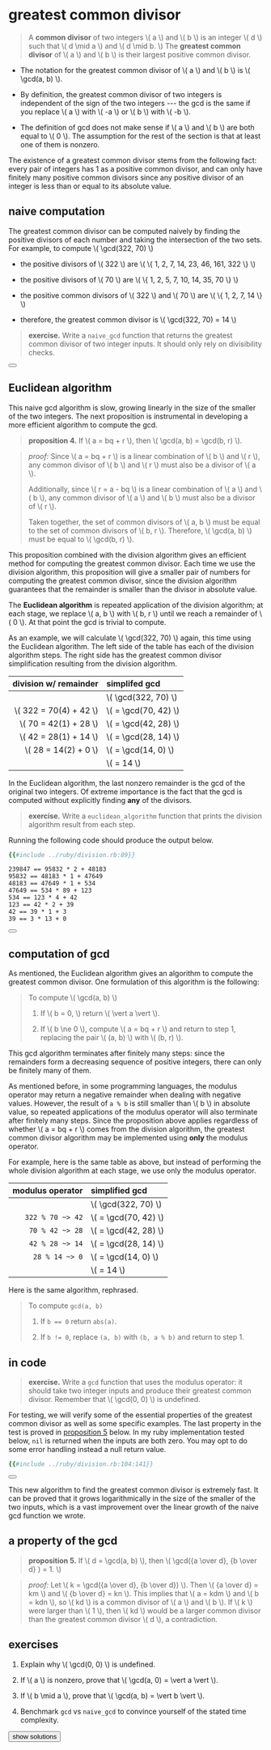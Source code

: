 # greatest common divisor

> A **common divisor** of two integers \\( a \\) and \\( b \\) is an integer
> \\( d \\) such that \\( d \mid a \\) and \\( d \mid b. \\)  The **greatest
> common divisor** of \\( a \\) and \\( b \\) is their largest positive common
> divisor.

- The notation for the greatest common divisor of \\( a \\) and \\( b \\) is
  \\( \gcd(a, b) \\).

- By definition, the greatest common divisor of two integers is independent of
  the sign of the two integers --- the gcd is the same if you replace
  \\( a \\) with \\( -a \\) or \\( b \\) with \\( -b \\).

- The definition of gcd does not make sense if \\( a \\) and \\( b \\) are both
  equal to \\( 0 \\).  The assumption for the rest of the section is that at
  least one of them is nonzero.

The existence of a greatest common divisor stems from the following fact: every
pair of integers has 1 as a positive common divisor, and can only have finitely
many positive common divisors since any positive divisor of an integer is less
than or equal to its absolute value.

## naive computation

The greatest common divisor can be computed naively by finding the positive
divisors of each number and taking the intersection of the two sets.  For
example, to compute \\( \gcd(322, 70) \\)

- the positive divisors of \\( 322 \\) are
\\( \\{ 1, 2, 7, 14, 23, 46, 161, 322 \\} \\)

- the positive divisors of \\( 70 \\) are
\\( \\{ 1, 2, 5, 7, 10, 14, 35, 70 \\} \\)

- the positive common divisors of \\( 322 \\) and \\( 70 \\) are
\\( \\{ 1, 2, 7, 14 \\} \\)

- therefore, the greatest common divisor is \\( \gcd(322, 70) = 14 \\)

<span id="naive-gcd-exercise" />

> **exercise.**
> Write a `naive_gcd` function that returns the greatest common divisor of two
> integer inputs.  It should only rely on divisibility checks.

<button class="fa fa-expand" onClick="showContent('naive_gcd')"></button>
<div id="naive_gcd" style="display: none;">

```ruby
{{#include ../ruby/division.rb:66:76}}
```

</div>

## Euclidean algorithm

This naive gcd algorithm is slow, growing linearly in the size of the smaller
of the two integers.  The next proposition is instrumental in developing a more
efficient algorithm to compute the gcd.

> **proposition 4.**
> If \\( a = bq + r \\), then \\( \gcd(a, b) = \gcd(b, r) \\).

> *proof:*
> Since \\( a = bq + r \\) is a linear combination of \\( b \\) and \\( r \\),
> any common divisor of \\( b \\) and \\( r \\) must also be a divisor of
> \\( a \\).
>
> Additionally, since \\( r = a - bq \\) is a linear combination of \\( a \\)
> and \\( b \\), any common divisor of \\( a \\) and \\( b \\) must also be a
> divisor of \\( r \\).
>
> Taken together, the set of common divisors of \\( a, b \\) must be equal
> to the set of common divisors of \\( b, r \\).  Therefore, \\( \gcd(a, b) \\)
> must be equal to \\( \gcd(b, r) \\).

This proposition combined with the division algorithm gives an efficient method
for computing the greatest common divisor.  Each time we use the division
algorithm, this proposition will give a smaller pair of numbers for computing
the greatest common divisor, since the division algorithm guarantees that the
remainder is smaller than the divisor in absolute value.

The **Euclidean algorithm** is repeated application of the division algorithm;
at each stage, we replace \\( a, b \\) with \\( b, r \\) until we reach a
remainder of \\( 0 \\).  At that point the gcd is trivial to compute.

As an example, we will calculate \\( \gcd(322, 70) \\) again, this time using the
Euclidean algorithm.  The left side of the table has each of the division
algorithm steps.  The right side has the greatest common divisor simplification
resulting from the division algorithm.

|    division w/ remainder | simplifed gcd          |
|-------------------------:|:-----------------------|
|                          | \\( \gcd(322, 70) \\)  |
| \\( 322 = 70(4) + 42 \\) | \\( = \gcd(70, 42) \\) |
|  \\( 70 = 42(1) + 28 \\) | \\( = \gcd(42, 28) \\) |
|  \\( 42 = 28(1) + 14 \\) | \\( = \gcd(28, 14) \\) |
|  \\( 28 = 14(2) +  0 \\) | \\( = \gcd(14, 0) \\)  |
|                          | \\( = 14 \\)           |

In the Euclidean algorithm, the last nonzero remainder is the gcd of the
original two integers.  Of extreme importance is the fact that the gcd is
computed without explicitly finding **any** of the divisors.

<span id="euclidean-algorithm-exercise" />

> **exercise.**
> Write a `euclidean_algorithm` function that prints the division algorithm
> result from each step.

Running the following code should produce the output below.

```ruby
{{#include ../ruby/division.rb:89}}
```

```
239847 == 95832 * 2 + 48183
95832 == 48183 * 1 + 47649
48183 == 47649 * 1 + 534
47649 == 534 * 89 + 123
534 == 123 * 4 + 42
123 == 42 * 2 + 39
42 == 39 * 1 + 3
39 == 3 * 13 + 0
```

<button class="fa fa-expand" onClick="showContent('euclidean_algorithm')"></button>
<div id="euclidean_algorithm" style="display: none;">

```ruby
{{#include ../ruby/division.rb:81:87}}
```

</div>

## computation of gcd

As mentioned, the Euclidean algorithm gives an algorithm to compute the
greatest common divisor.  One formulation of this algorithm is the following:

<span id="euclidean-algorithm" />

> To compute \\( \gcd(a, b) \\)
> 1. If \\( b = 0, \\) return \\( \vert a \vert \\).
>
> 2. If \\( b \ne 0 \\), compute \\( a = bq + r \\) and return to step 1,
>    replacing the pair \\( (a, b) \\) with \\( (b, r) \\).

This gcd algorithm terminates after finitely many steps: since the
remainders form a decreasing sequence of positive integers, there
can only be finitely many of them.

As mentioned before, in some programming languages, the modulus operator may
return a negative remainder when dealing with negative values.  However, the
result of `a % b` is still smaller than \\( b \\) in absolute value, so
repeated applications of the modulus operator will also terminate after
finitely many steps.  Since the proposition above applies regardless of whether
\\( a = bq + r \\) comes from the division algorithm, the greatest common
divisor algorithm may be implemented using **only** the modulus operator.

For example, here is the same table as above, but instead of performing the
whole division algorithm at each stage, we use only the modulus operator.

| modulus operator | simplified gcd         |
|-----------------:|:-----------------------|
|                  | \\( \gcd(322, 70) \\)  |
| `322 % 70 ~> 42` | \\( = \gcd(70, 42) \\) |
|  `70 % 42 ~> 28` | \\( = \gcd(42, 28) \\) |
|  `42 % 28 ~> 14` | \\( = \gcd(28, 14) \\) |
|   `28 % 14 ~> 0` | \\( = \gcd(14, 0) \\)  |
|                  | \\( = 14 \\)           |

Here is the same algorithm, rephrased.

> To compute `gcd(a, b)`
> 1. If `b == 0`  return `abs(a)`.
>
> 2. If `b != 0`, replace `(a, b)` with `(b, a % b)` and return to step 1.

<span id="gcd-exercise" />

## in code

> **exercise.**
> Write a `gcd` function that uses the modulus operator: it should take two
> integer inputs and produce their greatest common divisor.  Remember that
> \\( \gcd(0, 0) \\) is undefined.

For testing, we will verify some of the essential properties of the greatest
common divisor as well as some specific examples.  The last property in the
test is proved in [proposition 5](#gcd-property) below.  In my ruby
implementation tested below, `nil` is returned when the inputs are both zero.
You may opt to do some error handling instead a null return value.

```ruby
{{#include ../ruby/division.rb:104:141}}
```

<button class="fa fa-expand" onClick="showContent('gcd')"></button>
<div id="gcd" style="display: none;">

```ruby
{{#include ../ruby/division.rb:94:102}}
```

</div>

This new algorithm to find the greatest common divisor is extremely fast.  It
can be proved that it grows logarithmically in the size of the smaller of the
two inputs, which is a vast improvement over the linear growth of the naive gcd
function we wrote.

## a property of the gcd

<span id="gcd-property" />

> **proposition 5.**
> If \\( d = \gcd(a, b) \\), then \\( \gcd({a \over d}, {b \over d} ) = 1. \\)

> *proof:*
> Let \\( k = \gcd({a \over d}, {b \over d}) \\).  Then
> \\( {a \over d} = km \\) and \\( {b \over d} = kn \\).  This implies that
> \\( a = kdm \\) and \\( b = kdn \\), so \\( kd \\) is a common divisor of
> \\( a \\) and \\( b \\).  If \\( k \\) were larger than \\( 1 \\), then
> \\( kd \\) would be a larger common divisor than the greatest common divisor
> \\( d \\), a contradiction.

<span id="exercises" />

## exercises

1. Explain why \\( \gcd(0, 0) \\) is undefined.

2. If \\( a \\) is nonzero, prove that \\( \gcd(a, 0) = \vert a \vert \\).

3. If \\( b \mid a \\), prove that \\( \gcd(a, b) = \vert b \vert \\).

4. Benchmark `gcd` vs `naive_gcd` to convince yourself of the stated time
   complexity.

<button onClick="showContent('solutions')">show solutions</button>
<div id="solutions" style="display: none;">

1. Since every integer divides \\( 0 \\), then every integer is a common
   divisor of \\( 0 \\) and \\( 0 \\), so there is no *greatest* common
   divisor.

2. Again, since every integer divides \\( 0 \\), the set of common divisors of
   \\( 0 \\) and an integer \\( a \\) is equal to the set of divisors of
   \\( a \\).  The largest divisor of \\( a \\) is its absolute value, so that
   must be the gcd.

3. The greatest common divisor is less than or equal to the absolute value of
   the smaller of the two integers.  If \\( b \\) divides \\( a \\), then
   \\( b \\) must be smaller in absolute value.  Therefore, the gcd is at most
   \\( \vert b \vert \\).  In addition, since \\( b \\) divides \\( a \\), we
   know that \\( \vert b \vert \\) divides \\( a \\), which proves that
   \\( \gcd(a, b) = \vert b \vert \\).

</div>
